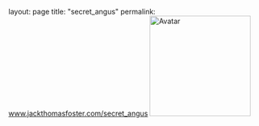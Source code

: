 layout: page
title: "secret_angus"
permalink: www.jackthomasfoster.com/secret_angus
<img src="unnamedd.jpg" alt="Avatar" style="width:200px">
